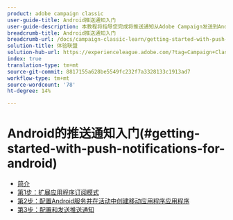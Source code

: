 ```yaml
---
product: adobe campaign classic
user-guide-title: Android推送通知入门
user-guide-description: 本教程将指导您完成将推送通知从Adobe Campaign发送到Android应用程序时涉及的步骤。
breadcrumb-title: Android推送通知入门
breadcrumb-url: /docs/campaign-classic-learn/getting-started-with-push-notifications-for-android/introduction.html
solution-title: 体验联盟
solution-hub-url: https://experienceleague.adobe.com/?tag=Campaign+Classic#recommended/solutions/campaign
index: true
translation-type: tm+mt
source-git-commit: 8817155a628be5549fc232f7a3328133c1913ad7
workflow-type: tm+mt
source-wordcount: '78'
ht-degree: 14%

---
```



# Android的推送通知入门(#getting-started-with-push-notifications-for-android)

+ [简介](/help/tutorial-getting-started-with-push-notifications-for-android/introduction.md)
+ [第1步：扩展应用程序订阅模式](/help/tutorial-getting-started-with-push-notifications-for-android/extending-the-app-subscription-schema.md)
+ [第2步：配置Android服务并在活动中创建移动应用程序应用程序](/help/tutorial-getting-started-with-push-notifications-for-android/configuring-an-android-service-in-campaign.md)
+ [第3步：配置和发送推送通知](/help/tutorial-getting-started-with-push-notifications-for-android/configuring-and-sending-push-notifications.md)
